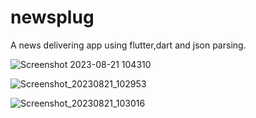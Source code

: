 # newsplug

A news delivering app using flutter,dart and json parsing.


![Screenshot 2023-08-21 104310](https://github.com/KazunguDev/newsplugApp/assets/88532016/9af54d12-11e4-466f-93c1-7777c53ba30c)

![Screenshot_20230821_102953](https://github.com/KazunguDev/newsplugApp/assets/88532016/9e599a46-0fc1-4c06-a954-ce679b876b18)

![Screenshot_20230821_103016](https://github.com/KazunguDev/newsplugApp/assets/88532016/dfb829f3-2304-4536-b3cc-dd8889a6cc2f)
